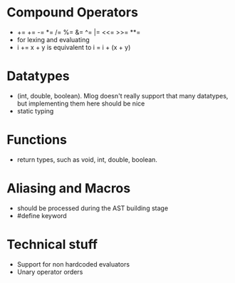 # Compound Operators
 - += += -= *= /= %= &= ^= |= <<= >>= **=
 - for lexing and evaluating
 - i += x + y    is equivalent to   i = i + (x + y) 

# Datatypes
 - (int, double, boolean). Mlog doesn't really support that many datatypes, but implementing them here should be nice
 - static typing

# Functions
 - return types, such as void, int, double, boolean.

# Aliasing and Macros
 - should be processed during the AST building stage
 - #define keyword

# Technical stuff
 - Support for non hardcoded evaluators
 - Unary operator orders
